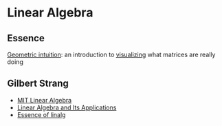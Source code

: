 # Linear Algebra

## Essence
<u>Geometric intuition</u>: an introduction to [visualizing](https://www.3blue1brown.com/topics/linear-algebra) what matrices are really doing


## Gilbert Strang

- [MIT Linear Algebra](https://ocw.mit.edu/courses/18-06-linear-algebra-spring-2010/pages/syllabus/)
- [Linear Algebra and Its Applications](https://hk1lib.org/book/954299/ecb05c)
- [Essence of linalg](https://www.youtube.com/watch?v=fNk_zzaMoSs&list=PLZHQObOWTQDPD3MizzM2xVFitgF8hE_ab&ab_channel=3Blue1Brown)